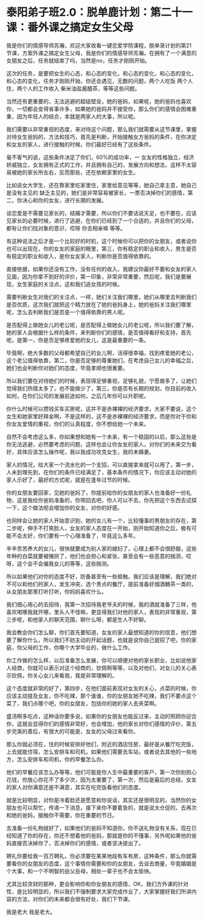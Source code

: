 # 泰阳弟子班2.0：脱单鹿计划：第二十一课：番外课之搞定女生父母

我是你们的情感导师苏瀚，欢迎大家收看一键恋爱学院课程，脱单录计划的第21节课，方案外课之搞定女生父母，我是你们的情感导师苏瀚，在拥有了一个满意的女朋友之后，任务就结束了吗，当然是no，任务才刚刚开始。

这次的任务，是要把女生的心态，和心态的变化，和心态的变化，和心态的变化，和心态的变化，任务才刚刚开始，你还会遇见，无数的问题，两个人吃饭 两个人住，两个人的工作收入 柴米油盐酱醋茶，等等这些问题。

当然还有更重要的，无法逃避的超级壁垒，她的爸妈，如果呢，她的爸妈也喜欢你，一切都会变得省事许多，如果她的爸妈并不接受你，那么你们的感情会困难重重，因为年轻人的结合，本就是两家人的大事，所以呢。

我们需要以非常重视的态度，来对待这个问题，那么我们就需要从这节课里，掌握对待女生爸妈的，方法和技巧，首先是判断，开始接触女方爸妈的条件，在你决定和女友的家人，进行接触的时候，你们最好已经有了这些条件。

毫不客气的说，这些条件决定了你们，60%的成功率，一 女友的性格独立，经济娇威独立，女友拥有正式的工作，并且拥有自己的，发展方向和想法，这样不太容易被她的家长所左右，反而那些，还在依赖家里的女生。

比如说女大学生，还在靠家里吃家里住，家里给意见等等，她自己拿主意，她自己是没有主见的 缺乏主见的，她们是非常容易被家长，一票否决掉你们的感情，第二，你决心和你的女友，进行长期的发展。

谈恋爱是不需要见家长的，结婚才需要，所以你们不要话说天足，也不要在，应该见家长的必要时候，进行了逃避，在你们已经到了一个合适的，并且你们的父母，都有让你们找对象的意识，哎呀 你去相亲嘛 等等。

有这种说法之后才是一个比较好的时机，这个时候你可以把你的女朋友，或者说你也可以出现在，你的女友的家庭的眼里，第三，你有稳定的职业和收入，男生是否有稳定的职业和收入，是你女友家人，判断你是否值得依靠的。

直接依据，如果你还没有工作，没有任何的收入，我建议你最好不要和女友的家人见面，因为你拿不到好的评价，第一印象，非常非常重要，然后呢，我们是要展现，女生家庭的关注点，这和我们追女孩的时候。

需要判断女生对我们的关注点，一样，她们关注我们哪里，她们从哪里去判断我们是否优质，这次我们就把这个精力放在了她的爸妈身上，她的爸妈关注我们哪里呢，怎么去判断我们是否是一个值得依靠的男人呢。

是否配得上做她女儿的老公呢，是否配得上做她女儿的老公呢，所以我们要了解，她的家人会根据什么样的条件，来判断你们的感情，是否值得看好和支持，首先呢，是第一，你是否足够疼爱她的女儿，这是最重要的一条。

毕竟啊，绝大多数的父母都希望自己的女儿啊，活得很幸福，找到疼爱她的老公，这个老公值得依靠，第二，你是否足够的尊重她们，在考虑自己女儿的幸福之后，她们也会判断你对她们的态度，毕竟孝顺也很重要。

所以我们要在对待她们的时候，表现得足够重视，足够礼貌，宁愿做多了，让她们觉得我们热情太多了，也不能做少了，第三，你是否有长期的规划，你目前的收入如何，在你们公司的发展前途如何，之后几年你可以升职呢。

你什么时候可以攒钱买车买房呢，这并不是赤裸裸的经济要求，大家不要说，这个女生和她家里好拜金啊，不是这样的，这不是赤裸裸的经济要求，而是你对于你和你女友爱情的重视，你们的认真程度，你不想给她一个未来。

自然不会考虑这么多，你如果想和她有一个未来，有一个稳固的以后，那么这些是你无法逃避，必然要考虑的问题，这样也会让你女友的家人，对你们的未来交为看好，具体应该怎么操作呢，我以我成功攻克女生，我的未婚妻。

家人的情况，给大家一个流水化的一个支招，可以直接拿来就可以用了，第一步，人未到理先到，在你们的条件已经满足了，基本条件的情况下，你应该主动对她的家人示好了，最好的方式呢，就是在逢年过节的时候。

你的女朋友要回家，见她的爸妈了，你提前给你的女朋友的家人也准备好一份礼物，这是我给你爸妈准备的，你带回去吧，你人可以不去，你先把这个东西去试探一下，这个做法呢会增加你的女友，对你的好感。

也同样会让她的家人开始意识到，她的女儿有一个，比较懂事的男朋友的存在，第二步呢，伸手不打笑脸人，女友的家人态度在一开始，刚开始知道你之后，极有可能不会太好，你们要有一个心理准备了，毕竟这么多年。

辛辛苦苦养大的女儿，很快就要成为别人家的媳妇了，心理上都不会很舒服，这些年种的白菜就要被猪拱了，他们也会担心和紧张，甚至会有一些恶意的揣测，哎呀，这个会不会骗我女儿的等等，这些揣测。

所以如果他们对你的态度不好，防备甚至有一些抵触，我们应该是理解，我们绝对不可以和他们的家人，发生冲突，选个贵点的餐厅，提前准备好烟酒糖茶一类的，从女朋友那里打听打听，你妈妈喜欢什么。

我们细心用心的去招待，我第一次招待我老爷夫的时候，我的酒就准备了三样，他喜欢喝哪我就开哪，里头人不怪嘛，更显得我们对他的家人，表现的非常重视，第三步呢，和他家人的聊天范围，聊什么呀，都是生人不好聊。

我会教会你们怎么聊，你们首先要知道，女友的家人最想知道的你的信息，他们想要了解你什么，所以我们不妨主动的开起话题，也就是说你自己就招了吧，你的家庭，你父母的工作，你哪个大学毕业的，做什么工作。

你工作做的怎么样，以后准备怎么发展，你可以顺便对他的家长职业，比如说他家人经商，你就可以表示对这个经商的，钦佩啊等等，以及对他们，对女儿的关心表示钦佩，你关心女儿来看我，我是非常理解的。

这个态度就非常的好了，第四步，在他们面前表现对女友的关心，点菜的时候，你应该主动提及女友，你不吃辣，那个谁谁，你的女朋友她不吃辣，我们不要点这个菜了，我们点哪个吧，你的女朋友，包括你的她的家人去夹菜啊。

盛汤啊多吃点，这种话你要多说，如果你的女朋友也能反过来，主动的照顾你迎合你，这就会显得你们的感情非常好，也会增加，他的家长对你们感情的评价，第五步完美的善后，有很大的可能是，女友的父母过来看你。

那么你就必须在，住的时候安排好他们，附近的酒店住房，最好是从餐厅吃完饭，上去就能住宿，怎么安排车和司机，如果他们需要去车站，或者说去其他的一些地方，怎么安排车和司机，你的早餐怎么办。

他们的早餐应该怎么办等等，他们可能是你人生中最重要的客户，第一次你别担心花钱，你放心你花不了多少次，因为太重要了，第一次，然后是最后的总结，女友的家人对你满意还是不满意，其实在吃完饭看他们的态度。

就是比较明显，对你是冷着脸还是愿意和你说话，其实还是很明显的，当然你的女朋友也可以帮忙，传递一下消息，接下来你不要着急的，就是说太仓促的，去再次和她的爸妈，接触你不需要，你在重要的节日。

去准备一份礼物就好了，如果他们的爸妈不知道你，你不送礼物没有关系，现在已经知道了你的存在，你还不想着他的爸妈，那就是你的不懂事，另外呢如果他的爸妈直接否决掉你了，否决掉你们的感情，或者坚决提出了。

聘礼你要给我一百万聘礼，你必须要在某某地段有车有房，这种条件，那么你就需要看你的女朋友的态度，这个事情你需要和你的女朋友，去谈去商量，毕竟婚姻是个大事，和一个不明智的岳父岳母，相处一辈子也不会太愉快。

尤其比较贪财的那种，更会影响你和你女朋友的感情，OK，我们方外课的针对性，是比较明显的，所以我们不强制要求大家完成作业了，大家掌握好我们所讲内容的方法，对你们的未来都会很有好处，我们下节课。

我是老大 我是老大。